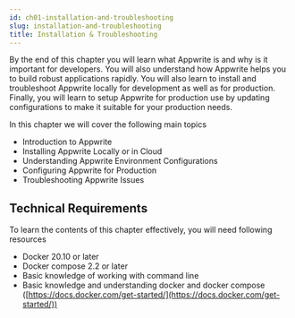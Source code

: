 ```yaml
---
id: ch01-installation-and-troubleshooting
slug: installation-and-troubleshooting
title: Installation & Troubleshooting
---
```


By the end of this chapter you will learn what Appwrite is and why is it important for developers. You will also understand how Appwrite helps you to build robust applications rapidly. You will also learn to install and troubleshoot Appwrite locally for development as well as for production. Finally, you will learn to setup Appwrite for production use by updating configurations to make it suitable for your production needs.

In this chapter we will cover the following main topics

- Introduction to Appwrite
- Installing Appwrite Locally or in Cloud
- Understanding Appwrite Environment Configurations
- Configuring Appwrite for Production
- Troubleshooting Appwrite Issues

## Technical Requirements

To learn the contents of this chapter effectively, you will need following resources

- Docker 20.10 or later
- Docker compose 2.2 or later
- Basic knowledge of working with command line
- Basic knowledge and understanding docker and docker compose ([https://docs.docker.com/get-started/](https://docs.docker.com/get-started/))
